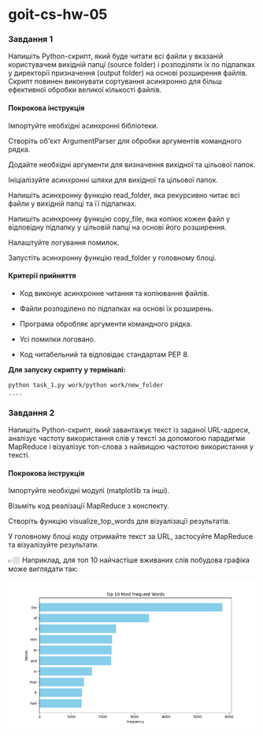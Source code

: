 # goit-cs-hw-05

### Завдання 1

Напишіть Python-скрипт, який буде читати всі файли у вказаній користувачем вихідній папці (source folder) і розподіляти їх по підпапках у директорії призначення (output folder) на основі розширення файлів. Скрипт повинен виконувати сортування асинхронно для більш ефективної обробки великої кількості файлів.

#### Покрокова інструкція

Імпортуйте необхідні асинхронні бібліотеки.

Створіть об'єкт ArgumentParser для обробки аргументів командного рядка.

Додайте необхідні аргументи для визначення вихідної та цільової папок.

Ініціалізуйте асинхронні шляхи для вихідної та цільової папок.

Напишіть асинхронну функцію read_folder, яка рекурсивно читає всі файли у вихідній папці та її підпапках.

Напишіть асинхронну функцію copy_file, яка копіює кожен файл у відповідну підпапку у цільовій папці на основі його розширення.

Налаштуйте логування помилок.

Запустіть асинхронну функцію read_folder у головному блоці.

#### Критерії прийняття

- Код виконує асинхронне читання та копіювання файлів.

- Файли розподілено по підпапках на основі їх розширень.

- Програма обробляє аргументи командного рядка.

- Усі помилки логовано.

- Код читабельний та відповідає стандартам PEP 8.

**Для запуску скрипту у терміналі:**
```
python task_1.py work/python work/new_folder
....

```


### Завдання 2

Напишіть Python-скрипт, який завантажує текст із заданої URL-адреси, аналізує частоту використання слів у тексті за допомогою парадигми MapReduce і візуалізує топ-слова з найвищою частотою використання у тексті.

#### Покрокова інструкція

Імпортуйте необхідні модулі (matplotlib та інші).

Візьміть код реалізації MapReduce з конспекту.

Створіть функцію visualize_top_words для візуалізації результатів.

У головному блоці коду отримайте текст за URL, застосуйте MapReduce та візуалізуйте результати.

👉🏼 Наприклад, для топ 10 найчастіше вживаних слів побудова графіка може виглядати так:

![image info](sample.png)
